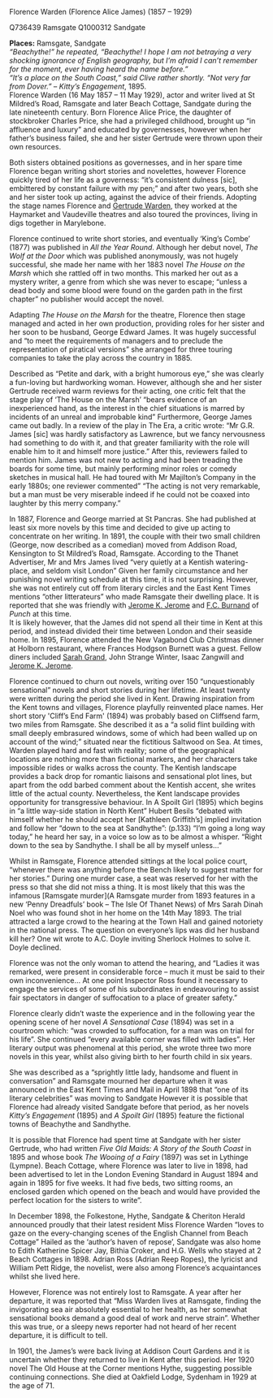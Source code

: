 Florence Warden (Florence Alice James) (1857 – 1929)

Q736439 Ramsgate
Q1000312 Sandgate


**Places:** Ramsgate, Sandgate   
_“Beachythe!” he repeated, “Beachythe! I hope I am not betraying a very shocking ignorance of English geography, but I’m afraid I can’t remember for the moment, ever having heard the name before.”    
“It’s a place on the South Coast,” said Clive rather shortly. “Not very far from Dover.”_ – _Kitty’s Engagement_, 1895.   
Florence Warden (16 May 1857 – 11 May 1929), actor and writer lived at St Mildred’s Road, Ramsgate and later Beach Cottage, Sandgate during the late nineteenth century. Born Florence Alice Price, the daughter of stockbroker Charles Price, she had a privileged childhood, brought up “in affluence and luxury”  and educated by governesses, however when her father’s business failed, she and her sister Gertrude were thrown upon their own resources. 
<param ve-image url="https://upload.wikimedia.org/wikipedia/commons/7/7e/Portret_van_Florence_Warden%2C_RP-F-2001-7-1358E-15.jpg" label="Portrait of Florence Warden" attribution="Rijksmuseum, CC0, via Wikimedia Commons">

Both sisters obtained positions as governesses, and in her spare time Florence began writing short stories and novelettes, however Florence quickly tired of her life as a governess: “it’s consistent dulness [sic], embittered by constant failure with my pen;”  and after two years, both she and her sister took up acting, against the advice of their friends.  Adopting the stage names Florence and [Gertrude Warden](/19c/19c-florence-warden-biography), they worked at the Haymarket and Vaudeville theatres and also toured the provinces, living in digs together in Marylebone.

Florence continued to write short stories, and eventually ‘King’s Combe’ (1877) was published in _All the Year Round_.  Although her debut novel, _The Wolf at the Door_ which was published anonymously, was not hugely successful, she made her name with her 1883 novel _The House on the Marsh_ which she rattled off in two months. This marked her out as a mystery writer, a genre from which she was never to escape; “unless a dead body and some blood were found on the garden path in the first chapter” no publisher would accept the novel. 

Adapting _The House on the Marsh_ for the theatre, Florence then stage managed and acted in her own production, providing roles for her sister and her soon to be husband, George Edward James. It was hugely successful and “to meet the requirements of managers and to preclude the representation of piratical versions” she arranged for three touring companies to take the play across the country in 1885. 

Described as “Petite and dark, with a bright humorous eye,”  she was clearly a fun-loving but hardworking woman. However, although she and her sister Gertrude received warm reviews for their acting, one critic felt that the stage play of ‘The House on the Marsh’ “bears evidence of an inexperienced hand, as the interest in the chief situations is marred by incidents of an unreal and improbable kind”  Furthermore, George James came out badly. In a review of the play in The Era, a critic wrote: “Mr G.R. James [sic] was hardly satisfactory as Lawrence, but we fancy nervousness had something to do with it, and that greater familiarity with the role will enable him to it and himself more justice.”  After this, reviewers failed to mention him. James was not new to acting and had been treading the boards for some time, but mainly performing minor roles or comedy sketches in musical hall. He had toured with Mr Majilton’s Company in the early 1880s; one reviewer commented” “The acting is not very remarkable, but a man must be very miserable indeed if he could not be coaxed into laughter by this merry company.” 

In 1887, Florence and George married at St Pancras. She had published at least six more novels by this time and decided to give up acting to concentrate on her writing.  In 1891, the couple with their two small children (George, now described as a comedian) moved from Addison Road, Kensington to St Mildred’s Road, Ramsgate. 
According to the Thanet Advertiser, Mr and Mrs James lived “very quietly at a Kentish watering-place, and seldom visit London”  Given her family circumstance and her punishing novel writing schedule at this time, it is not surprising. However, she was not entirely cut off from literary circles and the East Kent Times mentions “other litterateurs” who made Ramsgate their dwelling place.   It is reported that she was friendly with [Jerome K. Jerome](/19c/19c-jerome-biography) and [F.C. Burnand](19c-burnand-biography) of _Punch_ at this time.  
It is likely however, that the James did not spend all their time in Kent at this period, and instead divided their time between London and their seaside home. In 1895, Florence attended the New Vagabond Club Christmas dinner at Holborn restaurant, where Frances Hodgson Burnett was a guest. Fellow diners included [Sarah Grand](19c/19c-grand-biography), John Strange Winter, Isaac Zangwill and [Jerome K. Jerome](/19c/19c-jerome-biography).

Florence continued to churn out novels, writing over 150 “unquestionably sensational”   novels and short stories during her lifetime. At least twenty were written during the period she lived in Kent.  Drawing inspiration from the Kent towns and villages, Florence playfully reinvented place names. Her short story 'Cliff’s End Farm' (1894) was probably based on Cliffsend farm, two miles from Ramsgate. She described it as a “a solid flint building with small deeply embrasured windows, some of which had been walled up on account of the wind;”  situated near the fictitious Saltwood on Sea.  At times, Warden played hard and fast with reality; some of the geographical locations are nothing more than fictional markers, and her characters take impossible rides or walks across the county. The Kentish landscape provides a back drop for romantic liaisons and sensational plot lines, but apart from the odd barbed comment about the Kentish accent, she writes little of the actual county. Nevertheless, the Kent landscape provides opportunity for transgressive behaviour. In A Spoilt Girl (1895) which begins in “a little way-side station in North Kent” Hubert Besils “debated with himself whether he should accept her [Kathleen Griffith’s] implied invitation and follow her “down to the sea at Sandhythe”: (p.133) “I’m going a long way today,” he heard her say, in a voice so low as to be almost a whisper. “Right down to the sea by Sandhythe. I shall be all by myself unless…” 

Whilst in Ramsgate, Florence attended sittings at the local police court, “whenever there was anything before the Bench likely to suggest matter for her stories.”  During one murder case, a seat was reserved for her with the press so that she did not miss a thing. It is most likely that this was the infamous [Ramsgate murder](A Ramsgate murder from 1893 features in a new ‘Penny Dreadfuls’ book – The Isle Of Thanet News) of Mrs Sarah Dinah Noel who was found shot in her home on the 14th May 1893. The trial attracted a large crowd to the hearing at the Town Hall and gained notoriety in the national press. The question on everyone’s lips was did her husband kill her? One wit wrote to A.C. Doyle inviting Sherlock Holmes to solve it. Doyle declined.

Florence was not the only woman to attend the hearing, and “Ladies it was remarked, were present in considerable force – much it must be said to their own inconvenience… At one point Inspector Ross found it necessary to engage the services of some of his subordinates in endeavouring to assist fair spectators in danger of suffocation to a place of greater safety.” 

Florence clearly didn’t waste the experience and in the following year the opening scene of her novel _A Sensational Case_ (1894) was set in a courtroom which: “was crowded to suffocation, for a man was on trial for his life”. She continued “every available corner was filled with ladies”.  Her literary output was phenomenal at this period, she wrote three two more novels in this year, whilst also giving birth to her fourth child in six years.

She was described as a “sprightly little lady, handsome and fluent in conversation”  and Ramsgate mourned her departure when it was announced in the East Kent Times and Mail in April 1898 that “one of its literary celebrities” was moving to Sandgate   However it is possible that Florence had already visited Sandgate before that period, as her novels _Kitty’s Engagement_ (1895) and _A Spoilt Girl_ (1895) feature the fictional towns of Beachythe and Sandhythe. 

It is possible that Florence had spent time at Sandgate with her sister Gertrude, who had written _Five Old Maids: A Story of the South Coast_ in 1895 and whose book _The Wooing of a Fairy_ (1897) was set in Lythinge (Lympne). Beach Cottage, where Florence was later to live in 1898, had been advertised to let in the London Evening Standard in August 1894 and again in 1895 for five weeks. It had five beds, two sitting rooms, an enclosed garden which opened on the beach and would have provided the perfect location for the sisters to write”.   

In December 1898, the Folkestone, Hythe, Sandgate & Cheriton Herald announced proudly that their latest resident Miss Florence Warden “loves to gaze on the every-changing scenes of the English Channel from Beach Cottage”   Hailed as the ‘author’s haven of repose’, Sandgate was also home to Edith Katherine Spicer Jay, Bithia Croker, and H.G. Wells who stayed at 2 Beach Cottages in 1898. Adrian Ross (Adrian Reep Ropes), the lyricist and William Pett Ridge, the novelist, were also among Florence’s acquaintances whilst she lived here. 

However, Florence was not entirely lost to Ramsgate. A year after her departure, it was reported that “Miss Warden lives at Ramsgate, finding the invigorating sea air absolutely essential to her health, as her somewhat sensational books demand a good deal of work and nerve strain”.  Whether this was true, or a sleepy news reporter had not heard of her recent departure, it is difficult to tell.

In 1901, the James’s were back living at Addison Court Gardens and it is uncertain whether they returned to live in Kent after this period. Her 1920 novel The Old House at the Corner mentions Hythe, suggesting possible continuing connections. She died at Oakfield Lodge, Sydenham in 1929 at the age of 71.
